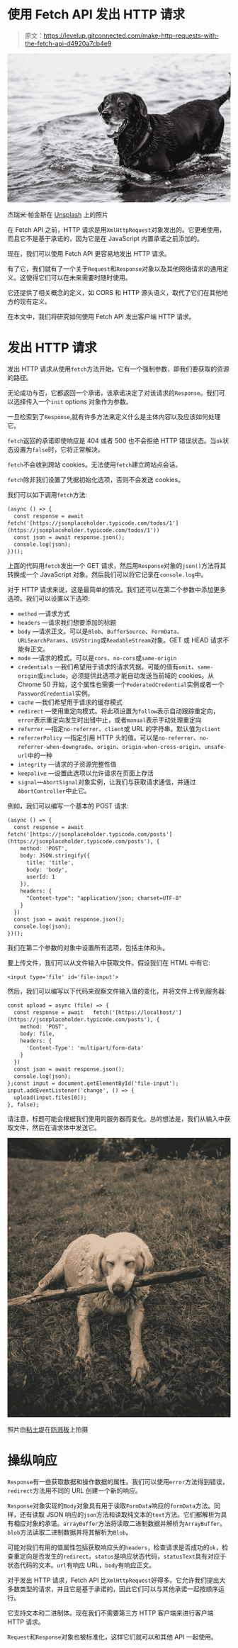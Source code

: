 # 使用 Fetch API 发出 HTTP 请求

> 原文：<https://levelup.gitconnected.com/make-http-requests-with-the-fetch-api-d4920a7cb4e9>

![](img/92c62624a1fb5ce4a1c32d561c0395ed.png)

杰瑞米·帕金斯在 [Unsplash](https://unsplash.com?utm_source=medium&utm_medium=referral) 上的照片

在 Fetch API 之前，HTTP 请求是用`XmlHttpRequest`对象发出的。它更难使用，而且它不是基于承诺的，因为它是在 JavaScript 内置承诺之前添加的。

现在，我们可以使用 Fetch API 更容易地发出 HTTP 请求。

有了它，我们就有了一个关于`Request`和`Response`对象以及其他网络请求的通用定义。这使得它们可以在未来需要时随时使用。

它还提供了相关概念的定义，如 CORS 和 HTTP 源头语义，取代了它们在其他地方的现有定义。

在本文中，我们将研究如何使用 Fetch API 发出客户端 HTTP 请求。

# 发出 HTTP 请求

发出 HTTP 请求从使用`fetch`方法开始。它有一个强制参数，即我们要获取的资源的路径。

无论成功与否，它都返回一个承诺，该承诺决定了对该请求的`Response`。我们可以选择传入一个`init` options 对象作为参数。

一旦检索到了`Response`,就有许多方法来定义什么是主体内容以及应该如何处理它。

`fetch`返回的承诺即使响应是 404 或者 500 也不会拒绝 HTTP 错误状态。当`ok`状态设置为`false`时，它将正常解决。

`fetch`不会收到跨站 cookies。无法使用`fetch`建立跨站点会话。

`fetch`除非我们设置了凭据初始化选项，否则不会发送 cookies。

我们可以如下调用`fetch`方法:

```
(async () => {
  const response = await fetch('[https://jsonplaceholder.typicode.com/todos/1'](https://jsonplaceholder.typicode.com/todos/1'))
  const json = await response.json();
  console.log(json);
})();
```

上面的代码用`fetch`发出一个 GET 请求，然后用`Response`对象的`json()`方法将其转换成一个 JavaScript 对象。然后我们可以将它记录在`console.log`中。

对于 HTTP 请求来说，这是最简单的情况。我们还可以在第二个参数中添加更多选项。我们可以设置以下选项:

*   `method` —请求方式
*   `headers` —请求我们想要添加的标题
*   `body` —请求正文。可以是`Blob`、`BufferSource`、`FormData`、`URLSearchParams`、`USVString`或`ReadableStream`对象。GET 或 HEAD 请求不能有正文。
*   `mode` —请求的模式。可以是`cors`、`no-cors`或`same-origin`
*   `credentials` —我们希望用于请求的请求凭据。可能的值有`omit`、`same-origin`或`include`。必须提供此选项才能自动发送当前域的 cookies。从 Chrome 50 开始，这个属性也需要一个`FederatedCredential`实例或者一个`PasswordCredential`实例。
*   `cache` —我们希望用于请求的缓存模式
*   `redirect` —使用重定向模式。将此项设置为`follow`表示自动跟踪重定向，`error`表示重定向发生时出错中止，或者`manual`表示手动处理重定向
*   `referrer` —指定`no-referrer`、`client`或 URL 的字符串。默认值为`client`
*   `referrerPolicy` —指定引用 HTTP 头的值。可以是`no-referrer`、`no-referrer-when-downgrade`、`origin`、`origin-when-cross-origin`、`unsafe-url`中的一种
*   `integrity` —请求的子资源完整性值
*   `keepalive` —设置此选项以允许请求在页面上存活
*   `signal`—`AbortSignal`对象实例，让我们与获取请求通信，并通过`AbortController`中止它。

例如，我们可以编写一个基本的 POST 请求:

```
(async () => {
  const response = await fetch('[https://jsonplaceholder.typicode.com/posts'](https://jsonplaceholder.typicode.com/posts'), {
    method: 'POST',
    body: JSON.stringify({
      title: 'title',
      body: 'body',
      userId: 1
    }),
    headers: {
      "Content-type": "application/json; charset=UTF-8"
    }
  })
  const json = await response.json();
  console.log(json);
})();
```

我们在第二个参数的对象中设置所有选项，包括主体和头。

要上传文件，我们可以从文件输入中获取文件。假设我们在 HTML 中有它:

```
<input type='file' id='file-input'>
```

然后，我们可以编写以下代码来观察文件输入值的变化，并将文件上传到服务器:

```
const upload = async (file) => {
  const response = await   fetch('[https://localhost/'](https://jsonplaceholder.typicode.com/posts'), {
    method: 'POST',
    body: file,
    headers: {
      'Content-Type': 'multipart/form-data'
    }
  })
  const json = await response.json();
  console.log(json);
};const input = document.getElementById('file-input');
input.addEventListener('change', () => {
  upload(input.files[0]);
}, false);
```

请注意，标题可能会根据我们使用的服务器而变化。总的想法是，我们从输入中获取文件，然后在请求体中发送它。

![](img/cb2f9de29e8c54d4bf9ace48a2b1d446.png)

照片由[粘土堤](https://unsplash.com/@claybanks?utm_source=medium&utm_medium=referral)在[防溅板](https://unsplash.com?utm_source=medium&utm_medium=referral)上拍摄

# 操纵响应

`Response`有一些获取数据和操作数据的属性。我们可以使用`error`方法得到错误，`redirect`方法用不同的 URL 创建一个新的响应。

`Response`对象实现的`Body`对象具有用于读取`FormData`响应的`formData`方法。同样，还有读取 JSON 响应的`json`方法和读取纯文本的`text`方法。它们都解析为具有相应对象的承诺。`arrayBuffer`方法将读取二进制数据并解析为`ArrayBuffer`。`blob`方法读取二进制数据并将其解析为`Blob`。

可能对我们有用的值属性包括获取响应头的`headers`，检查请求是否成功的`ok`，检查重定向是否发生的`redirect`。`status`是响应状态代码，`statusText`具有对应于状态代码的文本。`url`有响应 URL，`body`有响应正文。

对于发出 HTTP 请求，Fetch API 比`XmlHttpRequest`好得多。它允许我们提出大多数类型的请求，并且它是基于承诺的，因此它们可以与其他承诺一起按顺序运行。

它支持文本和二进制体。现在我们不需要第三方 HTTP 客户端来进行客户端 HTTP 请求。

`Request`和`Response`对象也被标准化，这样它们就可以和其他 API 一起使用。